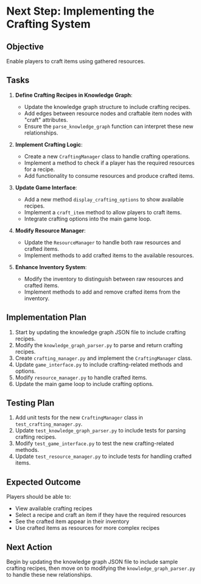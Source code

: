 # Next Step: Implementing the Crafting System

## Objective
Enable players to craft items using gathered resources.

## Tasks

1. **Define Crafting Recipes in Knowledge Graph**:
   - Update the knowledge graph structure to include crafting recipes.
   - Add edges between resource nodes and craftable item nodes with "craft" attributes.
   - Ensure the `parse_knowledge_graph` function can interpret these new relationships.

2. **Implement Crafting Logic**:
   - Create a new `CraftingManager` class to handle crafting operations.
   - Implement a method to check if a player has the required resources for a recipe.
   - Add functionality to consume resources and produce crafted items.

3. **Update Game Interface**:
   - Add a new method `display_crafting_options` to show available recipes.
   - Implement a `craft_item` method to allow players to craft items.
   - Integrate crafting options into the main game loop.

4. **Modify Resource Manager**:
   - Update the `ResourceManager` to handle both raw resources and crafted items.
   - Implement methods to add crafted items to the available resources.

5. **Enhance Inventory System**:
   - Modify the inventory to distinguish between raw resources and crafted items.
   - Implement methods to add and remove crafted items from the inventory.

## Implementation Plan

1. Start by updating the knowledge graph JSON file to include crafting recipes.
2. Modify the `knowledge_graph_parser.py` to parse and return crafting recipes.
3. Create `crafting_manager.py` and implement the `CraftingManager` class.
4. Update `game_interface.py` to include crafting-related methods and options.
5. Modify `resource_manager.py` to handle crafted items.
6. Update the main game loop to include crafting options.

## Testing Plan

1. Add unit tests for the new `CraftingManager` class in `test_crafting_manager.py`.
2. Update `test_knowledge_graph_parser.py` to include tests for parsing crafting recipes.
3. Modify `test_game_interface.py` to test the new crafting-related methods.
4. Update `test_resource_manager.py` to include tests for handling crafted items.

## Expected Outcome
Players should be able to:
- View available crafting recipes
- Select a recipe and craft an item if they have the required resources
- See the crafted item appear in their inventory
- Use crafted items as resources for more complex recipes

## Next Action
Begin by updating the knowledge graph JSON file to include sample crafting recipes, then move on to modifying the `knowledge_graph_parser.py` to handle these new relationships.